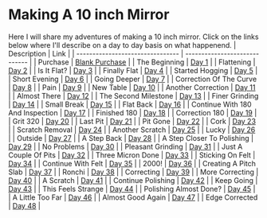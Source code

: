 # Making A 10 inch Mirror

Here I will share my adventures of making a 10 inch mirror. Click on the links below where I'll describe on a day to day basis on what happenend.
| Description                      | Link                          |
| -------------------------------- | ----------------------------- |
| Purchase                         | [Blank Purchase](purchase.md) |
| The Beginning                    | [Day 1](./day1/)              |
| Flattening                       | [Day 2](./day2/)              |
| Is It Flat?                      | [Day 3](./day3/)              |
| Finally Flat                     | [Day 4](./day4/)              |
| Started Hogging                  | [Day 5](./day5/)              |
| Short Evening                    | [Day 6](./day6/)              |
| Going Deeper                     | [Day 7](./day7/)              |
| Correction Of The Curve          | [Day 8](./day8/)              |
| Pain                             | [Day 9](./day9/)              |
| New Table                        | [Day 10](./day10/)            |
| Another Correction               | [Day 11](./day11/)            |
| Almost There                     | [Day 12](./day12/)            |
| The Second Milestone             | [Day 13](./day13/)            |
| Finer Grinding                   | [Day 14](./day14/)            |
| Small Break                      | [Day 15](./day15/)            |
| Flat Back                        | [Day 16](./day16/)            |
| Continue With 180 And Inspection | [Day 17](./day17/)            |
| Finished 180                     | [Day 18](./day18/)            |
| Correction 180                   | [Day 19](./day19/)            |
| Grit 320                         | [Day 20](./day20/)            |
| Last Pit                         | [Day 21](./day21/)            |
| Pit Gone                         | [Day 22](./day22/)            |
| Cork                             | [Day 23](./day23/)            |
| Scratch Removal                  | [Day 24](./day24/)            |
| Another Scratch                  | [Day 25](./day25/)            |
| Lucky                            | [Day 26](./day26/)            |
| Outside                          | [Day 27](./day27/)            |
| A Step Back                      | [Day 28](./day28/)            |
| A Step Closer To Polishing       | [Day 29](./day29/)            |
| No Problems                      | [Day 30](./day30/)            |
| Pleasant Grinding                | [Day 31](./day31/)            |
| Just A Couple Of Pits            | [Day 32](./day32/)            |
| Three Micron Done                | [Day 33](./day33/)            |
| Sticking On Felt                 | [Day 34](./day34/)            |
| Continue With Felt               | [Day 35](./day35/)            |
| 2000!                            | [Day 36](./day36/)            |
| Creating A Pitch Slab            | [Day 37](./day37/)            |
| Ronchi                           | [Day 38](./day38/)            |
| Correcting                       | [Day 39](./day39/)            |
| More Correcting                  | [Day 40](./day40/)            |
| A Scratch                        | [Day 41](./day41/)            |
| Continue Polishing               | [Day 42](./day42/)            |
| Keep Going                       | [Day 43](./day43/)            |
| This Feels Strange               | [Day 44](./day44/)            |
| Polishing Almost Done?           | [Day 45](./day45/)            |
| A Little Too Far                 | [Day 46](./day46/)            |
| Almost Good Again                | [Day 47](./day47/)            |
| Edge Corrected                   | [Day 48](./day48/)            |